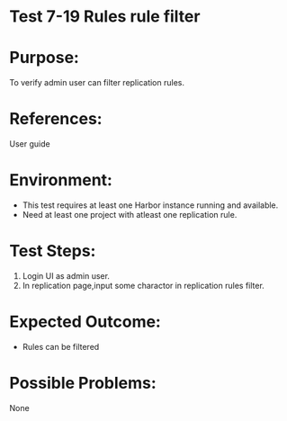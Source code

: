 Test 7-19 Rules rule filter
=======

# Purpose:

To verify admin user can filter replication rules.

# References:
User guide

# Environment:

* This test requires at least one Harbor instance running and available.
* Need at least one project with atleast one replication rule.

# Test Steps:

1. Login UI as admin user.  
2. In replication page,input some charactor in replication rules filter.

# Expected Outcome:

* Rules can be filtered

# Possible Problems:
None
